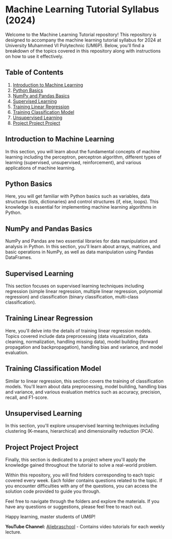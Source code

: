 # Machine Learning Tutorial Syllabus (2024)

Welcome to the Machine Learning Tutorial repository! This repository is designed to accompany the machine learning tutorial syllabus for 2024 at University Muhammed VI Polytechnic (UM6P). Below, you'll find a breakdown of the topics covered in this repository along with instructions on how to use it effectively.

## Table of Contents
1. [Introduction to Machine Learning](#introduction-to-machine-learning)
2. [Python Basics](#python-basics)
3. [NumPy and Pandas Basics](#numpy-and-pandas-basics)
4. [Supervised Learning](#supervised-learning)
5. [Training Linear Regression](#training-linear-regression)
6. [Training Classification Model](#training-classification-model)
7. [Unsupervised Learning](#unsupervised-learning)
8. [Project Project Project](#project-project-project)

## Introduction to Machine Learning
In this section, you will learn about the fundamental concepts of machine learning including the perceptron, perceptron algorithm, different types of learning (supervised, unsupervised, reinforcement), and various applications of machine learning.

## Python Basics
Here, you will get familiar with Python basics such as variables, data structures (lists, dictionaries) and control structures (if, else, loops). This knowledge is essential for implementing machine learning algorithms in Python.

## NumPy and Pandas Basics
NumPy and Pandas are two essential libraries for data manipulation and analysis in Python. In this section, you'll learn about arrays, matrices, and basic operations in NumPy, as well as data manipulation using Pandas DataFrames.

## Supervised Learning
This section focuses on supervised learning techniques including regression (simple linear regression, multiple linear regression, polynomial regression) and classification (binary classification, multi-class classification).

## Training Linear Regression
Here, you'll delve into the details of training linear regression models. Topics covered include data preprocessing (data visualization, data cleaning, normalization, handling missing data), model building (forward propagation and backpropagation), handling bias and variance, and model evaluation.

## Training Classification Model
Similar to linear regression, this section covers the training of classification models. You'll learn about data preprocessing, model building, handling bias and variance, and various evaluation metrics such as accuracy, precision, recall, and F1-score.

## Unsupervised Learning
In this section, you'll explore unsupervised learning techniques including clustering (K-means, hierarchical) and dimensionality reduction (PCA).

## Project Project Project
Finally, this section is dedicated to a project where you'll apply the knowledge gained throughout the tutorial to solve a real-world problem.

Within this repository, you will find folders corresponding to each topic covered every week. Each folder contains questions related to the topic. If you encounter difficulties with any of the questions, you can access the solution code provided to guide you through.

Feel free to navigate through the folders and explore the materials. If you have any questions or suggestions, please feel free to reach out.

Happy learning, master students of UM6P!

**YouTube Channel:** [Aljebraschool](www.youtube.com/aljebraschool) - Contains video tutorials for each weekly lecture.
